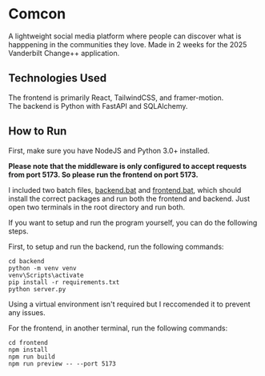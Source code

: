 # Comcon 

A lightweight social media platform where people can discover what is happpening in the communities they love. Made in 2 weeks for the 2025 Vanderbilt Change++ application.

## Technologies Used

The frontend is primarily React, TailwindCSS, and framer-motion.  
The backend is Python with FastAPI and SQLAlchemy.

## How to Run

First, make sure you have NodeJS and Python 3.0+ installed.

**Please note that the middleware is only configured to accept requests from port 5173. So please run the frontend on port 5173.**

I included two batch files, [backend.bat](https://github.com/noahl25/comcon/blob/main/backend.bat) and [frontend.bat](https://github.com/noahl25/comcon/blob/main/frontend.bat), which should install the correct packages and run both the frontend and backend. Just open two terminals in the root directory and run both.

If you want to setup and run the program yourself, you can do the following steps.  

First, to setup and run the backend, run the following commands:
```
cd backend
python -m venv venv
venv\Scripts\activate
pip install -r requirements.txt
python server.py
```
Using a virtual environment isn't required but I reccomended it to prevent any issues.  

For the frontend, in another terminal, run the following commands:
```
cd frontend
npm install
npm run build
npm run preview -- --port 5173
```

